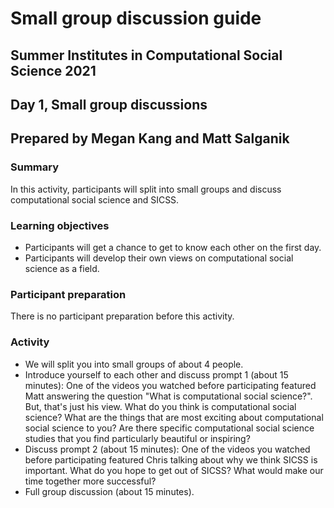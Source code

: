 # Small group discussion guide
## Summer Institutes in Computational Social Science 2021
## Day 1, Small group discussions
## Prepared by Megan Kang and Matt Salganik

### Summary

In this activity, participants will split into small groups and discuss computational social science and SICSS.

### Learning objectives

- Participants will get a chance to get to know each other on the first day.
- Participants will develop their own views on computational social science as a field.

### Participant preparation

There is no participant preparation before this activity.

### Activity

- We will split you into small groups of about 4 people.
- Introduce yourself to each other and discuss prompt 1 (about 15 minutes): One of the videos you watched before participating featured Matt answering the question "What is computational social science?".  But, that's just his view.  What do you think is computational social science?  What are the things that are most exciting about computational social science to you? Are there specific computational social science studies that you find particularly beautiful or inspiring?
- Discuss prompt 2 (about 15 minutes): One of the videos you watched before participating featured Chris talking about why we think SICSS is important. What do you hope to get out of SICSS? What would make our time together more successful?
- Full group discussion (about 15 minutes).
